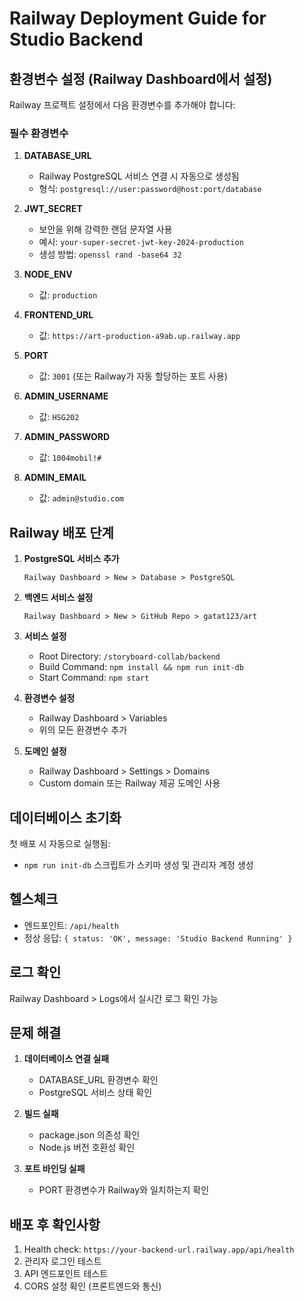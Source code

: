 # Railway Deployment Guide for Studio Backend

## 환경변수 설정 (Railway Dashboard에서 설정)

Railway 프로젝트 설정에서 다음 환경변수를 추가해야 합니다:

### 필수 환경변수

1. **DATABASE_URL**
   - Railway PostgreSQL 서비스 연결 시 자동으로 생성됨
   - 형식: `postgresql://user:password@host:port/database`

2. **JWT_SECRET**
   - 보안을 위해 강력한 랜덤 문자열 사용
   - 예시: `your-super-secret-jwt-key-2024-production`
   - 생성 방법: `openssl rand -base64 32`

3. **NODE_ENV**
   - 값: `production`

4. **FRONTEND_URL**
   - 값: `https://art-production-a9ab.up.railway.app`

5. **PORT**
   - 값: `3001` (또는 Railway가 자동 할당하는 포트 사용)

6. **ADMIN_USERNAME**
   - 값: `HSG202`

7. **ADMIN_PASSWORD**
   - 값: `1004mobil!#`

8. **ADMIN_EMAIL**
   - 값: `admin@studio.com`

## Railway 배포 단계

1. **PostgreSQL 서비스 추가**
   ```
   Railway Dashboard > New > Database > PostgreSQL
   ```

2. **백엔드 서비스 설정**
   ```
   Railway Dashboard > New > GitHub Repo > gatat123/art
   ```

3. **서비스 설정**
   - Root Directory: `/storyboard-collab/backend`
   - Build Command: `npm install && npm run init-db`
   - Start Command: `npm start`

4. **환경변수 설정**
   - Railway Dashboard > Variables
   - 위의 모든 환경변수 추가

5. **도메인 설정**
   - Railway Dashboard > Settings > Domains
   - Custom domain 또는 Railway 제공 도메인 사용

## 데이터베이스 초기화

첫 배포 시 자동으로 실행됨:
- `npm run init-db` 스크립트가 스키마 생성 및 관리자 계정 생성

## 헬스체크

- 엔드포인트: `/api/health`
- 정상 응답: `{ status: 'OK', message: 'Studio Backend Running' }`

## 로그 확인

Railway Dashboard > Logs에서 실시간 로그 확인 가능

## 문제 해결

1. **데이터베이스 연결 실패**
   - DATABASE_URL 환경변수 확인
   - PostgreSQL 서비스 상태 확인

2. **빌드 실패**
   - package.json 의존성 확인
   - Node.js 버전 호환성 확인

3. **포트 바인딩 실패**
   - PORT 환경변수가 Railway와 일치하는지 확인

## 배포 후 확인사항

1. Health check: `https://your-backend-url.railway.app/api/health`
2. 관리자 로그인 테스트
3. API 엔드포인트 테스트
4. CORS 설정 확인 (프론트엔드와 통신)
